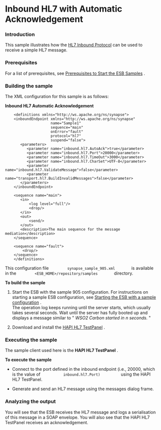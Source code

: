 # Inbound HL7 with Automatic Acknowledgement

### Introduction

This sample illustrates how the [HL7 Inbound
Protocol](https://docs.wso2.com/display/EI650/HL7+Inbound+Protocol) can
be used to receive a simple HL7 message.

### Prerequisites

For a list of prerequisites, see [Prerequisites to Start the ESB
Samples](https://docs.wso2.com/display/EI650/Setting+Up+the+ESB+Samples#SettingUptheESBSamples-ESBSamplePrerequisites)
.

### Building the sample

The XML configuration for this sample is as follows:

**Inbound HL7 Automatic Acknowledgement**

```
    <definitions xmlns="http://ws.apache.org/ns/synapse">
    <inboundEndpoint xmlns="http://ws.apache.org/ns/synapse"
                     name="Sample1"
                     sequence="main"
                     onError="fault"
                     protocol="hl7"
                     suspend="false">
       <parameters>
          <parameter name="inbound.hl7.AutoAck">true</parameter>
          <parameter name="inbound.hl7.Port">20000</parameter>
          <parameter name="inbound.hl7.TimeOut">3000</parameter>
          <parameter name="inbound.hl7.CharSet">UTF-8</parameter>
          <parameter name="inbound.hl7.ValidateMessage">false</parameter>
          <parameter name="transport.hl7.BuildInvalidMessages">false</parameter>
       </parameters>
    </inboundEndpoint>
    
    <sequence name="main">
       <in>
           <log level="full"/>
           <drop/>
       </in>
       <out>
           <send/>
       </out>
       <description>The main sequence for the message mediation</description>
    </sequence>
    
    <sequence name="fault">
        <drop/>
    </sequence>
    </definitions>
```

This configuration file `         synapse_sample_905.xml        ` is
available in the `         <ESB_HOME>/repository/samples        `
directory.

**To build the sample**

1.  Start the ESB with the sample 905 configuration. For instructions on
    starting a sample ESB configuration, see [Starting the ESB with a
    sample
    configuration](https://docs.wso2.com/display/EI650/Setting+Up+the+ESB+Samples#SettingUptheESBSamples-Startingasample)
    .  
    The operation log keeps running until the server starts, which
    usually takes several seconds. Wait until the server has fully
    booted up and displays a message similar to " *WSO2 Carbon started
    in n seconds.* "

2.  Download and install the [HAPI HL7
    TestPanel](https://sourceforge.net/projects/hl7api/files/hapi-testpanel/)
    .

### Executing the sample

The sample client used here is the **HAPI HL7 TestPanel** .

**To execute the sample**

-   Connect to the port defined in the inbound endpoint (i.e., 20000,
    which is the value of `           inbound.hl7.Port)          ` using
    the HAPI HL7 TestPanel.

-   Generate and send an HL7 message using the messages dialog frame.

### Analyzing the output

You will see that the ESB receives the HL7 message and logs a
serialisation of this message in a SOAP envelope. You will also see that
the HAPI HL7 TestPanel receives an acknowledgement.

  
